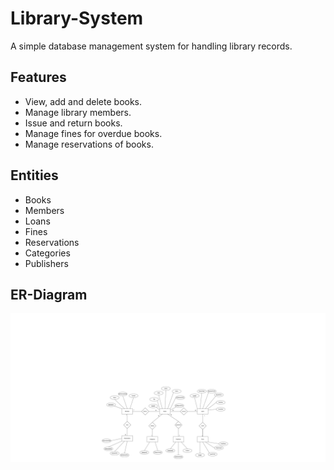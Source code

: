 # Library-System

A simple database management system for handling library records.

## Features
 -	View, add and delete books.
 -	Manage library members.
 -	Issue and return books.
 -	Manage fines for overdue books.
 -	Manage reservations of books.

## Entities
-	Books
-	Members
-	Loans
-	Fines
-	Reservations
-	Categories
-	Publishers

## ER-Diagram
![Library System](assets/library%20system.jpg)

